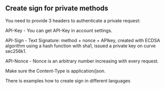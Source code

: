 ## Create sign for private methods

You need to provide 3 headers to authenticate a private request:

API-Key -    You can get API-Key in account settings.

API-Sign -   Text Signature: method + nonce + API­key, created with ECDSA algorithm using a hash function with sha­1, issued a private key on curve sec256k1.

API-Nonce -  Nonce is an arbitrary number increasing with every request.

Make sure the Content-Type is application/json.

There is examples how to create sign in different languages

